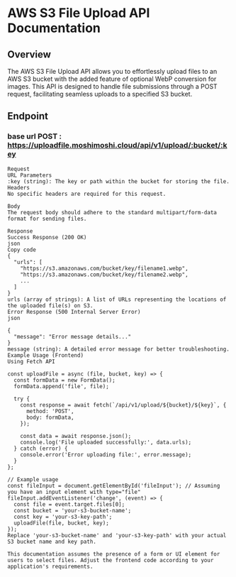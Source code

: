 # AWS S3 File Upload API Documentation

## Overview

The AWS S3 File Upload API allows you to effortlessly upload files to an AWS S3 bucket with the added feature of optional WebP conversion for images. This API is designed to handle file submissions through a POST request, facilitating seamless uploads to a specified S3 bucket.

## Endpoint
###  base url POST : https://uploadfile.moshimoshi.cloud/api/v1/upload/:bucket/:key
```plaintext
Request
URL Parameters
:key (string): The key or path within the bucket for storing the file.
Headers
No specific headers are required for this request.

Body
The request body should adhere to the standard multipart/form-data format for sending files.

Response
Success Response (200 OK)
json
Copy code
{
  "urls": [
    "https://s3.amazonaws.com/bucket/key/filename1.webp",
    "https://s3.amazonaws.com/bucket/key/filename2.webp",
    ...
  ]
}
urls (array of strings): A list of URLs representing the locations of the uploaded file(s) on S3.
Error Response (500 Internal Server Error)
json

{
  "message": "Error message details..."
}
message (string): A detailed error message for better troubleshooting.
Example Usage (Frontend)
Using Fetch API

const uploadFile = async (file, bucket, key) => {
  const formData = new FormData();
  formData.append('file', file);

  try {
    const response = await fetch(`/api/v1/upload/${bucket}/${key}`, {
      method: 'POST',
      body: formData,
    });

    const data = await response.json();
    console.log('File uploaded successfully:', data.urls);
  } catch (error) {
    console.error('Error uploading file:', error.message);
  }
};

// Example usage
const fileInput = document.getElementById('fileInput'); // Assuming you have an input element with type="file"
fileInput.addEventListener('change', (event) => {
  const file = event.target.files[0];
  const bucket = 'your-s3-bucket-name';
  const key = 'your-s3-key-path';
  uploadFile(file, bucket, key);
});
Replace 'your-s3-bucket-name' and 'your-s3-key-path' with your actual S3 bucket name and key path.

This documentation assumes the presence of a form or UI element for users to select files. Adjust the frontend code according to your application's requirements.

